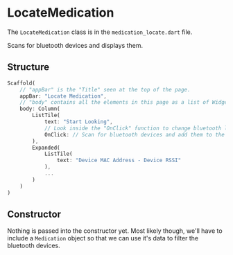 # LocateMedication

The `LocateMedication` class is in the `medication_locate.dart` file.

Scans for bluetooth devices and displays them.

## Structure

```dart
Scaffold(
    // "appBar" is the "Title" seen at the top of the page.
    appBar: "Locate Medication",
    // "body" contains all the elements in this page as a list of Widgets.
    body: Column(
        ListTile(
            text: "Start Looking",
            // Look inside the "OnClick" function to change bluetooth logic.
            OnClick: // Scan for bluetooth devices and add them to the internal "devices" list.
        ),
        Expanded(
            ListTile(
                text: "Device MAC Address - Device RSSI"
            ),
            ...
        )
    )
)
```

## Constructor

Nothing is passed into the constructor yet. Most likely though, we'll have to include a `Medication` object so that we can use it's data to filter the bluetooth devices.
